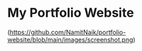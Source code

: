 # My Portfolio Website

(https://github.com/NamitNaik/portfolio-website/blob/main/images/screenshot.png)

